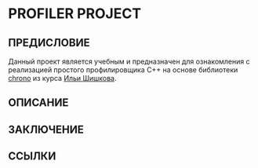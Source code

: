 # **PROFILER PROJECT**

## ПРЕДИСЛОВИЕ

Данный проект является учебным и предназначен для ознакомления с реализацией простого профилировщика C++ на основе библиотеки [chrono](https://en.cppreference.com/w/cpp/chrono) из курса [Ильи Шишкова](https://cppconf.ru/archive/2021/persons/5ye7m1xfgu3uc2xq0ujcpv).

## ОПИСАНИЕ

## ЗАКЛЮЧЕНИЕ

## ССЫЛКИ
